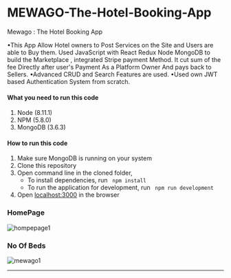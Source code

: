 

# MEWAGO-The-Hotel-Booking-App
Mewago : The Hotel Booking App

•This App Allow Hotel owners to Post Services on the Site and Users are able to Buy them. Used JavaScript with React Redux Node MongoDB to
build the Marketplace , integrated Stripe payment Method.
It cut sum of the fee Directly after user's Payment As a Platform Owner And pays back to Sellers.
•Advanced CRUD and Search Features are used.
•Used own JWT based Authentication System from scratch.


#### What you need to run this code
1. Node (8.11.1)
2. NPM (5.8.0)
3. MongoDB (3.6.3)

####  How to run this code
1. Make sure MongoDB is running on your system 
2. Clone this repository
3. Open command line in the cloned folder,
   - To install dependencies, run ```  npm install  ```
   - To run the application for development, run ```  npm run development  ```
4. Open [localhost:3000](http://localhost:3000/) in the browser

### HomePage
![hompepage1](https://user-images.githubusercontent.com/62200238/134591145-d25ed8bb-730e-463c-9953-2adfd92cb689.png)

### No Of Beds
![mewago1](https://user-images.githubusercontent.com/62200238/134590774-806702aa-c721-411f-9b20-1cd31bf22c53.png)


----



